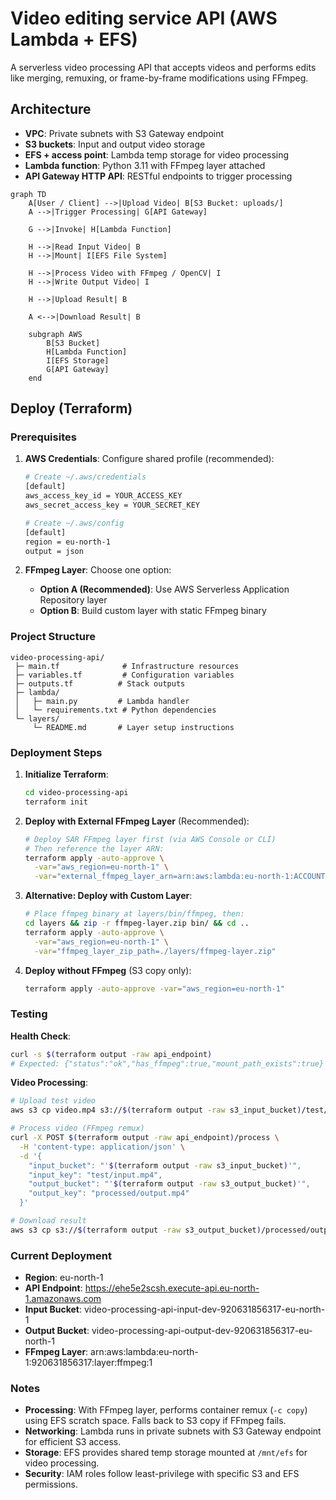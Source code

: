 # Video editing service API (AWS Lambda + EFS)

A serverless video processing API that accepts videos and performs edits like merging, remuxing, or frame-by-frame modifications using FFmpeg.

## Architecture

- **VPC**: Private subnets with S3 Gateway endpoint
- **S3 buckets**: Input and output video storage
- **EFS + access point**: Lambda temp storage for video processing
- **Lambda function**: Python 3.11 with FFmpeg layer attached
- **API Gateway HTTP API**: RESTful endpoints to trigger processing

```mermaid
graph TD
    A[User / Client] -->|Upload Video| B[S3 Bucket: uploads/]
    A -->|Trigger Processing| G[API Gateway]

    G -->|Invoke| H[Lambda Function]

    H -->|Read Input Video| B
    H -->|Mount| I[EFS File System]

    H -->|Process Video with FFmpeg / OpenCV| I
    H -->|Write Output Video| I

    H -->|Upload Result| B

    A <-->|Download Result| B

    subgraph AWS
        B[S3 Bucket]
        H[Lambda Function]
        I[EFS Storage]
        G[API Gateway]
    end
```

## Deploy (Terraform)

### Prerequisites

1) **AWS Credentials**: Configure shared profile (recommended):
   ```bash
   # Create ~/.aws/credentials
   [default]
   aws_access_key_id = YOUR_ACCESS_KEY
   aws_secret_access_key = YOUR_SECRET_KEY
   
   # Create ~/.aws/config  
   [default]
   region = eu-north-1
   output = json
   ```

2) **FFmpeg Layer**: Choose one option:
   - **Option A (Recommended)**: Use AWS Serverless Application Repository layer
   - **Option B**: Build custom layer with static FFmpeg binary

### Project Structure

```
video-processing-api/
 ├─ main.tf              # Infrastructure resources
 ├─ variables.tf         # Configuration variables
 ├─ outputs.tf          # Stack outputs
 ├─ lambda/
 │   ├─ main.py         # Lambda handler
 │   └─ requirements.txt # Python dependencies
 └─ layers/
     └─ README.md       # Layer setup instructions
```

### Deployment Steps

1) **Initialize Terraform**:
   ```bash
   cd video-processing-api
   terraform init
   ```

2) **Deploy with External FFmpeg Layer** (Recommended):
   ```bash
   # Deploy SAR FFmpeg layer first (via AWS Console or CLI)
   # Then reference the layer ARN:
   terraform apply -auto-approve \
     -var="aws_region=eu-north-1" \
     -var="external_ffmpeg_layer_arn=arn:aws:lambda:eu-north-1:ACCOUNT:layer:ffmpeg:VERSION"
   ```

3) **Alternative: Deploy with Custom Layer**:
   ```bash
   # Place ffmpeg binary at layers/bin/ffmpeg, then:
   cd layers && zip -r ffmpeg-layer.zip bin/ && cd ..
   terraform apply -auto-approve \
     -var="aws_region=eu-north-1" \
     -var="ffmpeg_layer_zip_path=./layers/ffmpeg-layer.zip"
   ```

4) **Deploy without FFmpeg** (S3 copy only):
   ```bash
   terraform apply -auto-approve -var="aws_region=eu-north-1"
   ```

### Testing

**Health Check**:
```bash
curl -s $(terraform output -raw api_endpoint)
# Expected: {"status":"ok","has_ffmpeg":true,"mount_path_exists":true}
```

**Video Processing**:
```bash
# Upload test video
aws s3 cp video.mp4 s3://$(terraform output -raw s3_input_bucket)/test/input.mp4

# Process video (FFmpeg remux)
curl -X POST $(terraform output -raw api_endpoint)/process \
  -H 'content-type: application/json' \
  -d '{
    "input_bucket": "'$(terraform output -raw s3_input_bucket)'",
    "input_key": "test/input.mp4",
    "output_bucket": "'$(terraform output -raw s3_output_bucket)'",
    "output_key": "processed/output.mp4"
  }'

# Download result
aws s3 cp s3://$(terraform output -raw s3_output_bucket)/processed/output.mp4 ./result.mp4
```

### Current Deployment

- **Region**: eu-north-1
- **API Endpoint**: https://ehe5e2scsh.execute-api.eu-north-1.amazonaws.com
- **Input Bucket**: video-processing-api-input-dev-920631856317-eu-north-1
- **Output Bucket**: video-processing-api-output-dev-920631856317-eu-north-1
- **FFmpeg Layer**: arn:aws:lambda:eu-north-1:920631856317:layer:ffmpeg:1

### Notes

- **Processing**: With FFmpeg layer, performs container remux (`-c copy`) using EFS scratch space. Falls back to S3 copy if FFmpeg fails.
- **Networking**: Lambda runs in private subnets with S3 Gateway endpoint for efficient S3 access.
- **Storage**: EFS provides shared temp storage mounted at `/mnt/efs` for video processing.
- **Security**: IAM roles follow least-privilege with specific S3 and EFS permissions.
